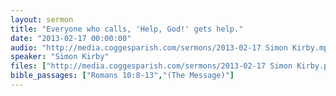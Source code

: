 ```yaml
---
layout: sermon
title: "Everyone who calls, 'Help, God!' gets help."
date: "2013-02-17 00:00:00"
audio: "http://media.coggesparish.com/sermons/2013-02-17 Simon Kirby.mp3"
speaker: "Simon Kirby"
files: ["http://media.coggesparish.com/sermons/2013-02-17 Simon Kirby.pdf"]
bible_passages: ["Romans 10:8-13","(The Message)"]
---
```

